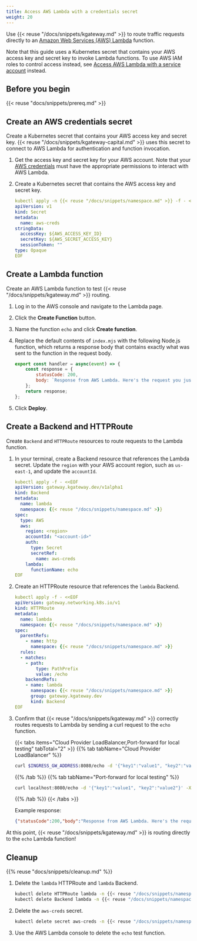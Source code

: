 ```yaml
---
title: Access AWS Lambda with a credentials secret
weight: 20
---
```


Use {{< reuse "/docs/snippets/kgateway.md" >}} to route traffic requests directly to an [Amazon Web Services (AWS) Lambda](https://aws.amazon.com/lambda/resources/) function.

Note that this guide uses a Kubernetes secret that contains your AWS access key and secret key to invoke Lambda functions. To use AWS IAM roles to control access instead, see [Access AWS Lambda with a service account](/docs/traffic-management/destination-types/backends/lambda/service-accounts/) instead.

## Before you begin

{{< reuse "docs/snippets/prereq.md" >}}

## Create an AWS credentials secret

Create a Kubernetes secret that contains your AWS access key and secret key. {{< reuse "/docs/snippets/kgateway-capital.md" >}} uses this secret to connect to AWS Lambda for authentication and function invocation.

1. Get the access key and secret key for your AWS account. Note that your [AWS credentials](https://docs.aws.amazon.com/general/latest/gr/aws-sec-cred-types.html) must have the appropriate permissions to interact with AWS Lambda.

2. Create a Kubernetes secret that contains the AWS access key and secret key.
   ```yaml
   kubectl apply -n {{< reuse "/docs/snippets/namespace.md" >}} -f - << EOF
   apiVersion: v1
   kind: Secret
   metadata:
     name: aws-creds
   stringData:
     accessKey: ${AWS_ACCESS_KEY_ID}
     secretKey: ${AWS_SECRET_ACCESS_KEY}
     sessionToken: ""
   type: Opaque
   EOF
   ```

## Create a Lambda function

Create an AWS Lambda function to test {{< reuse "/docs/snippets/kgateway.md" >}} routing.

1. Log in to the AWS console and navigate to the Lambda page.

2. Click the **Create Function** button.

3. Name the function `echo` and click **Create function**.

4. Replace the default contents of `index.mjs` with the following Node.js function, which returns a response body that contains exactly what was sent to the function in the request body.
   
   ```js
   export const handler = async(event) => {
       const response = {
           statusCode: 200,
           body: `Response from AWS Lambda. Here's the request you just sent me: ${JSON.stringify(event)}`
       };
       return response;
   };
   ```

5. Click **Deploy**.

## Create a Backend and HTTPRoute

Create `Backend` and `HTTPRoute` resources to route requests to the Lambda function.

1. In your terminal, create a Backend resource that references the Lambda secret. Update the `region` with your AWS account region, such as `us-east-1`, and update the `accountId`.
   
   ```yaml
   kubectl apply -f - <<EOF
   apiVersion: gateway.kgateway.dev/v1alpha1
   kind: Backend
   metadata:
     name: lambda
     namespace: {{< reuse "/docs/snippets/namespace.md" >}}
   spec:
     type: AWS
     aws:
       region: <region>
       accountId: "<account-id>"
       auth:
         type: Secret
         secretRef:
           name: aws-creds
       lambda:
         functionName: echo
   EOF
   ```

2. Create an HTTPRoute resource that references the `lambda` Backend.
   
   ```yaml
   kubectl apply -f - <<EOF
   apiVersion: gateway.networking.k8s.io/v1
   kind: HTTPRoute
   metadata:
     name: lambda
     namespace: {{< reuse "/docs/snippets/namespace.md" >}}
   spec:
     parentRefs:
       - name: http
         namespace: {{< reuse "/docs/snippets/namespace.md" >}}
     rules:
     - matches:
       - path:
           type: PathPrefix
           value: /echo
       backendRefs:
       - name: lambda
         namespace: {{< reuse "/docs/snippets/namespace.md" >}}
         group: gateway.kgateway.dev
         kind: Backend
   EOF
   ```

3. Confirm that {{< reuse "/docs/snippets/kgateway.md" >}} correctly routes requests to Lambda by sending a curl request to the `echo` function.
   
   {{< tabs items="Cloud Provider LoadBalancer,Port-forward for local testing" tabTotal="2" >}}
   {{% tab tabName="Cloud Provider LoadBalancer" %}}
   ```sh
   curl $INGRESS_GW_ADDRESS:8080/echo -d '{"key1":"value1", "key2":"value2"}' -X POST
   ```
   {{% /tab %}}
   {{% tab tabName="Port-forward for local testing" %}}
   ```sh
   curl localhost:8080/echo -d '{"key1":"value1", "key2":"value2"}' -X POST
   ```
   {{% /tab %}}
   {{< /tabs >}}

   Example response:
   
   ```json
   {"statusCode":200,"body":"Response from AWS Lambda. Here's the request you just sent me: {\"key1\":\"value1\",\"key2\":\"value2\"}"}% 
   ```

At this point, {{< reuse "/docs/snippets/kgateway.md" >}} is routing directly to the `echo` Lambda function!

## Cleanup

{{% reuse "docs/snippets/cleanup.md" %}}

1. Delete the `lambda` HTTPRoute and `lambda` Backend.
   
   ```sh
   kubectl delete HTTPRoute lambda -n {{< reuse "/docs/snippets/namespace.md" >}}
   kubectl delete Backend lambda -n {{< reuse "/docs/snippets/namespace.md" >}}
   ```

2. Delete the `aws-creds` secret.
   
   ```sh
   kubectl delete secret aws-creds -n {{< reuse "/docs/snippets/namespace.md" >}}
   ```

3. Use the AWS Lambda console to delete the `echo` test function.